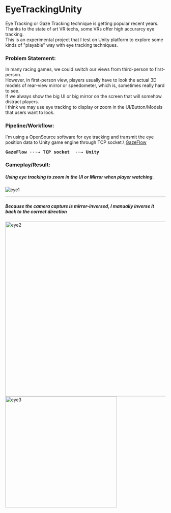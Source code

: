 # EyeTrackingUnity
Eye Tracking or Gaze Tracking technique is getting popular recent years. Thanks to the state of art VR techs, some VRs offer high accurarcy eye tracking. \
This is an experimental project that I test on Unity platform to explore some kinds of "playable" way with eye tracking techniques. 

### Problem Statement: 
In many racing games, we could switch our views from third-person to first-person. \
However, in first-person view, players usually have to look the actual 3D models of rear-view mirror or speedometer, which is, sometimes really hard to see. \
If we always show the big UI or big mirror on the screen that will somehow distract players. \
I think we may use eye tracking to display or zoom in the UI/Button/Models that users want to look. 

### Pipeline/Workflow:
I'm using a OpenSource software for eye tracking and transmit the eye position data to Unity game engine through TCP socket.\ 
[GazeFlow](https://gazerecorder.com/)
<pre>
<b>GazeFlow</b> ---→ <b>TCP socket</b>  --→ <b>Unity</b> 
</pre>


### Gameplay/Result:
##### Using eye tracking to zoom in the UI or Mirror when player watching.
![eye1](img/eye1.gif)

--------
##### Because the camera capture is mirror-inversed, I manually inverse it back to the correct direction
<p float="left">
<img src="img/eye2.gif" alt="eye2" width="550"/>
<img src="img/eye3_flip.gif" alt="eye3" width="350"/>
</p>
